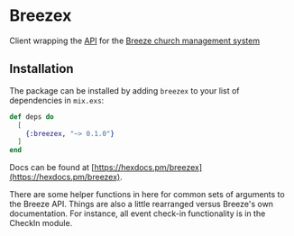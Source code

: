 # Breezex

Client wrapping the [API](https://app.breezechms.com/api) for the [Breeze church management system](https://breezechms.com)

## Installation

The package can be installed by adding `breezex` to your list of dependencies in `mix.exs`:

```elixir
def deps do
  [
    {:breezex, "~> 0.1.0"}
  ]
end
```

Docs can be found at [https://hexdocs.pm/breezex](https://hexdocs.pm/breezex).

There are some helper functions in here for common sets of arguments to the Breeze API. Things are also a little rearranged versus Breeze's own documentation. For instance, all event check-in functionality is in the CheckIn module.
